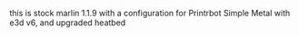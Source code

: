 this is stock marlin 1.1.9 with a configuration for Printrbot Simple Metal with e3d v6, and upgraded heatbed

